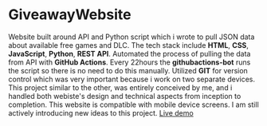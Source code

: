 # GiveawayWebsite
Website built around API and Python script which i wrote to pull JSON data about available free games and DLC. The tech stack include **HTML**, **CSS**, **JavaScript**, **Python**, **REST API**. Automated the process of pulling the data from API with **GitHub Actions**. Every 22hours the **githubactions-bot** runs the script so there is no need to do this manually. Utilized **GIT** for version control which was very important because i work on two separate devices. This project similar to the other, was entirely conceived by me, and i handled both webiste's design and technical aspects from inception to completion.
This website is compatible with mobile device screens. I am still actively introducing new ideas to this project.
[Live demo](https://wiktor332.github.io/GiveawayWebsite/index_main.html)
